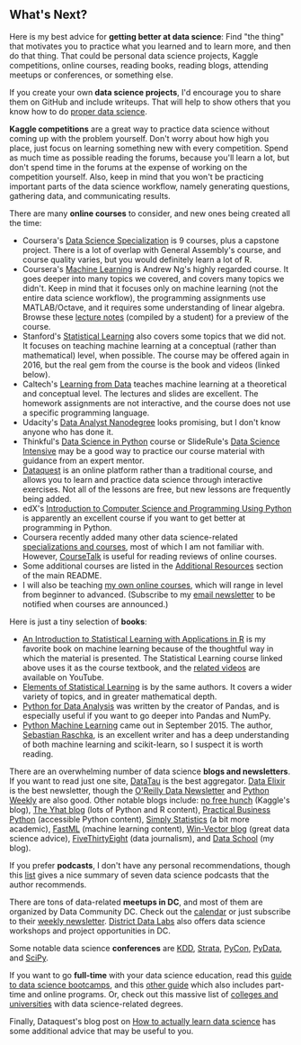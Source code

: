 ## What's Next?

Here is my best advice for **getting better at data science**: Find "the thing" that motivates you to practice what you learned and to learn more, and then do that thing. That could be personal data science projects, Kaggle competitions, online courses, reading books, reading blogs, attending meetups or conferences, or something else.

If you create your own **data science projects**, I'd encourage you to share them on GitHub and include writeups. That will help to show others that you know how to do [proper data science](http://simplystatistics.org/2015/03/17/data-science-done-well-looks-easy-and-that-is-a-big-problem-for-data-scientists/).

**Kaggle competitions** are a great way to practice data science without coming up with the problem yourself. Don't worry about how high you place, just focus on learning something new with every competition. Spend as much time as possible reading the forums, because you'll learn a lot, but don't spend time in the forums at the expense of working on the competition yourself. Also, keep in mind that you won't be practicing important parts of the data science workflow, namely generating questions, gathering data, and communicating results.

There are many **online courses** to consider, and new ones being created all the time:

* Coursera's [Data Science Specialization](https://www.coursera.org/specialization/jhudatascience/1) is 9 courses, plus a capstone project. There is a lot of overlap with General Assembly's course, and course quality varies, but you would definitely learn a lot of R.
* Coursera's [Machine Learning](https://www.coursera.org/learn/machine-learning/) is Andrew Ng's highly regarded course. It goes deeper into many topics we covered, and covers many topics we didn't. Keep in mind that it focuses only on machine learning (not the entire data science workflow), the programming assignments use MATLAB/Octave, and it requires some understanding of linear algebra. Browse these [lecture notes](http://www.holehouse.org/mlclass/) (compiled by a student) for a preview of the course.
* Stanford's [Statistical Learning](http://online.stanford.edu/course/statistical-learning) also covers some topics that we did not. It focuses on teaching machine learning at a conceptual (rather than mathematical) level, when possible. The course may be offered again in 2016, but the real gem from the course is the book and videos (linked below).
* Caltech's [Learning from Data](http://work.caltech.edu/telecourse.html) teaches machine learning at a theoretical and conceptual level. The lectures and slides are excellent. The homework assignments are not interactive, and the course does not use a specific programming language.
* Udacity's [Data Analyst Nanodegree](https://www.udacity.com/course/data-analyst-nanodegree--nd002) looks promising, but I don't know anyone who has done it.
* Thinkful's [Data Science in Python](https://www.thinkful.com/courses/learn-data-science-online/) course or SlideRule's [Data Science Intensive](https://www.mysliderule.com/workshops/data-science-intensive) may be a good way to practice our course material with guidance from an expert mentor.
* [Dataquest](https://www.dataquest.io) is an online platform rather than a traditional course, and allows you to learn and practice data science through interactive exercises. Not all of the lessons are free, but new lessons are frequently being added.
* edX's [Introduction to Computer Science and Programming Using Python](https://www.edx.org/course/introduction-computer-science-mitx-6-00-1x7) is apparently an excellent course if you want to get better at programming in Python.
* Coursera recently added many other data science-related [specializations and courses](https://www.coursera.org/browse/data-science?languages=en), most of which I am not familiar with. However, [CourseTalk](https://www.coursetalk.com/) is useful for reading reviews of online courses.
* Some additional courses are listed in the [Additional Resources](../README.md#additional-resources-1) section of the main README.
* I will also be teaching [my own online courses](http://www.dataschool.io/learn/), which will range in level from beginner to advanced. (Subscribe to my [email newsletter](http://www.dataschool.io/subscribe/) to be notified when courses are announced.)

Here is just a tiny selection of **books**:
* [An Introduction to Statistical Learning with Applications in R](http://www-bcf.usc.edu/~gareth/ISL/) is my favorite book on machine learning because of the thoughtful way in which the material is presented. The Statistical Learning course linked above uses it as the course textbook, and the [related videos](http://www.dataschool.io/15-hours-of-expert-machine-learning-videos/) are available on YouTube.
* [Elements of Statistical Learning](http://statweb.stanford.edu/~tibs/ElemStatLearn/) is by the same authors. It covers a wider variety of topics, and in greater mathematical depth.
* [Python for Data Analysis](http://shop.oreilly.com/product/0636920023784.do) was written by the creator of Pandas, and is especially useful if you want to go deeper into Pandas and NumPy.
* [Python Machine Learning](https://github.com/rasbt/python-machine-learning-book) came out in September 2015. The author, [Sebastian Raschka](http://sebastianraschka.com/articles.html), is an excellent writer and has a deep understanding of both machine learning and scikit-learn, so I suspect it is worth reading.

There are an overwhelming number of data science **blogs and newsletters**. If you want to read just one site, [DataTau](http://www.datatau.com/news) is the best aggregator. [Data Elixir](http://dataelixir.com/) is the best newsletter, though the [O'Reilly Data Newsletter](http://www.oreilly.com/data/newsletter.html) and [Python Weekly](http://www.pythonweekly.com/) are also good. Other notable blogs include: [no free hunch](http://blog.kaggle.com/) (Kaggle's blog), [The Yhat blog](http://blog.yhathq.com/) (lots of Python and R content), [Practical Business Python](http://pbpython.com/) (accessible Python content), [Simply Statistics](http://simplystatistics.org/) (a bit more academic), [FastML](http://fastml.com/) (machine learning content), [Win-Vector blog](http://www.win-vector.com/blog/) (great data science advice), [FiveThirtyEight](http://fivethirtyeight.com/) (data journalism), and [Data School](http://www.dataschool.io/) (my blog).

If you prefer **podcasts**, I don't have any personal recommendations, though this [list](https://blog.growth.supply/the-7-best-data-science-and-machine-learning-podcasts-e8f0d5a4a419) gives a nice summary of seven data science podcasts that the author recommends.

There are tons of data-related **meetups in DC**, and most of them are organized by Data Community DC. Check out the [calendar](http://www.datacommunitydc.org/calendar/) or just subscribe to their [weekly newsletter](http://www.datacommunitydc.org/newsletter/). [District Data Labs](http://www.districtdatalabs.com/) also offers data science workshops and project opportunities in DC.

Some notable data science **conferences** are [KDD](http://www.kdd.org/), [Strata](http://strataconf.com/), [PyCon](https://us.pycon.org), [PyData](http://pydata.org/), and [SciPy](http://scipy.org/).

If you want to go **full-time** with your data science education, read this [guide to data science bootcamps](http://yet-another-data-blog.blogspot.com/2014/04/data-science-bootcamp-landscape-full.html), and this [other guide](http://www.skilledup.com/articles/list-data-science-bootcamps) which also includes part-time and online programs. Or, check out this massive list of [colleges and universities](http://datascience.community/colleges) with data science-related degrees.

Finally, Dataquest's blog post on [How to actually learn data science](https://www.dataquest.io/blog/how-to-actually-learn-data-science/) has some additional advice that may be useful to you.
